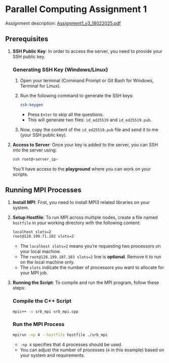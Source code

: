 # Parallel Computing Assignment 1


Assignment description: [Assignment1_v3_18022025.pdf](https://lms.hcmut.edu.vn/pluginfile.php/1176202/mod_resource/content/1/Assignment1_v3_18022025.pdf)

## Prerequisites

1. **SSH Public Key**: In order to access the server, you need to provide your SSH public key.
   
   ### Generating SSH Key (Windows/Linux)

   1. Open your terminal (Command Prompt or Git Bash for Windows, Terminal for Linux).
   
   2. Run the following command to generate the SSH keys:

      ```bash
      ssh-keygen
      ```

      - Press `Enter` to skip all the questions.
      - This will generate two files: `id_ed25519` and `id_ed25519.pub`.

   3. Now, copy the content of the `id_ed25519.pub` file and send it to me (your SSH public key).

2. **Access to Server**: Once your key is added to the server, you can SSH into the server using:

   ```bash
   ssh root@<server_ip>
   ```

   You’ll have access to the **playground** where you can work on your scripts.

## Running MPI Processes

1. **Install MPI**: First, you need to install MPI3 related libraries on your system.
   
2. **Setup Hostfile**: To run MPI across multiple nodes, create a file named `hostfile` in your working directory with the following content:

   ```bash
   localhost slots=2
   root@128.199.71.102 slots=2
   ```

   - The `localhost slots=2` means you’re requesting two processors on your local machine.
   - The `root@128.199.107.103 slots=2` line is **optional**. Remove it to run on the local machine only. 
   - The `slots` indicate the number of processors you want to allocate for your MPI job.

3. **Running the Script**: To compile and run the MPI program, follow these steps:

   ### Compile the C++ Script

   ```bash
   mpic++ -o srb_mpi srb_mpi.cpp
   ```

   ### Run the MPI Process

   ```bash
   mpirun -np 4 --hostfile hostfile ./srb_mpi
   ```

   - `-np 4` specifies that 4 processes should be used.
   - You can adjust the number of processes (`4` in this example) based on your system and requirements.
